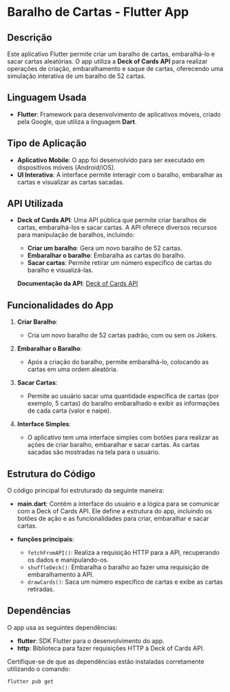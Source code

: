 # Baralho de Cartas - Flutter App

## Descrição

Este aplicativo Flutter permite criar um baralho de cartas, embaralhá-lo e sacar cartas aleatórias. O app utiliza a **Deck of Cards API** para realizar operações de criação, embaralhamento e saque de cartas, oferecendo uma simulação interativa de um baralho de 52 cartas.

## Linguagem Usada

- **Flutter**: Framework para desenvolvimento de aplicativos móveis, criado pela Google, que utiliza a linguagem **Dart**.

## Tipo de Aplicação

- **Aplicativo Mobile**: O app foi desenvolvido para ser executado em dispositivos móveis (Android/iOS).
- **UI Interativa**: A interface permite interagir com o baralho, embaralhar as cartas e visualizar as cartas sacadas.

## API Utilizada

- **Deck of Cards API**: Uma API pública que permite criar baralhos de cartas, embaralhá-los e sacar cartas. A API oferece diversos recursos para manipulação de baralhos, incluindo:
  - **Criar um baralho**: Gera um novo baralho de 52 cartas.
  - **Embaralhar o baralho**: Embaralha as cartas do baralho.
  - **Sacar cartas**: Permite retirar um número específico de cartas do baralho e visualizá-las.

  **Documentação da API**: [Deck of Cards API](https://deckofcardsapi.com/)

## Funcionalidades do App

1. **Criar Baralho**:
   - Cria um novo baralho de 52 cartas padrão, com ou sem os Jokers.
   
2. **Embaralhar o Baralho**:
   - Após a criação do baralho, permite embaralhá-lo, colocando as cartas em uma ordem aleatória.
   
3. **Sacar Cartas**:
   - Permite ao usuário sacar uma quantidade específica de cartas (por exemplo, 5 cartas) do baralho embaralhado e exibir as informações de cada carta (valor e naipe).

4. **Interface Simples**:
   - O aplicativo tem uma interface simples com botões para realizar as ações de criar baralho, embaralhar e sacar cartas. As cartas sacadas são mostradas na tela para o usuário.

## Estrutura do Código

O código principal foi estruturado da seguinte maneira:

- **main.dart**: Contém a interface do usuário e a lógica para se comunicar com a Deck of Cards API. Ele define a estrutura do app, incluindo os botões de ação e as funcionalidades para criar, embaralhar e sacar cartas.
  
- **funções principais**:
  - `fetchFromAPI()`: Realiza a requisição HTTP para a API, recuperando os dados e manipulando-os.
  - `shuffleDeck()`: Embaralha o baralho ao fazer uma requisição de embaralhamento à API.
  - `drawCards()`: Saca um número específico de cartas e exibe as cartas retiradas.

## Dependências

O app usa as seguintes dependências:

- **flutter**: SDK Flutter para o desenvolvimento do app.
- **http**: Biblioteca para fazer requisições HTTP à Deck of Cards API.

Certifique-se de que as dependências estão instaladas corretamente utilizando o comando:

```bash
flutter pub get
```
